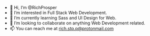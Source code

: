 - 👋 Hi, I’m @RichProsper
- 👀 I’m interested in Full Stack Web Development.
- 🌱 I’m currently learning Sass and UI Design for Web.
- 💞️ I’m looking to collaborate on anything Web Development related.
- 📫 You can reach me at rich.stp.p@protonmail.com

<!---
RichProsper/RichProsper is a ✨ special ✨ repository because its `README.md` (this file) appears on your GitHub profile.
You can click the Preview link to take a look at your changes.
--->
